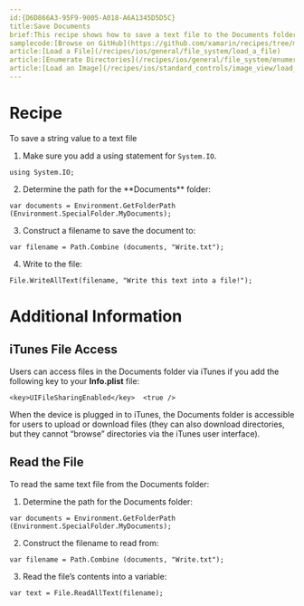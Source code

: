 ```yaml
---
id:{D6D866A3-95F9-9005-A018-A6A1345D5D5C}  
title:Save Documents  
brief:This recipe shows how to save a text file to the Documents folder.  
samplecode:[Browse on GitHub](https://github.com/xamarin/recipes/tree/master/ios/general/file_system/save_documents)  
article:[Load a File](/recipes/ios/general/file_system/load_a_file)  
article:[Enumerate Directories](/recipes/ios/general/file_system/enumerate_directories)  
article:[Load an Image](/recipes/ios/standard_controls/image_view/load_an_image)  
---
```


<a name="Recipe" class="injected"></a>


# Recipe

To save a string value to a text file

<ol><li>Make sure you add a using statement for <code>System.IO</code>.</li></ol>


```
using System.IO;
```

<ol start="2"><li>Determine the path for the **Documents** folder:</li></ol>


```
var documents = Environment.GetFolderPath (Environment.SpecialFolder.MyDocuments);
```

<ol start="3"><li>Construct a filename to save the document to:</li></ol>


```
var filename = Path.Combine (documents, "Write.txt");
```

<ol start="4"><li>Write to the file:</li></ol>


```
File.WriteAllText(filename, "Write this text into a file!");
```

 <a name="Additional_Information" class="injected"></a>


# Additional Information

 <a name="iTunes_File_Access" class="injected"></a>


## iTunes File Access

Users can access files in the Documents folder via iTunes if you add the
following key to your **Info.plist** file:

```
<key>UIFileSharingEnabled</key>  <true />
```

When the device is plugged in to iTunes, the Documents folder is accessible
for users to upload or download files (they can also download directories, but
they cannot “browse” directories via the iTunes user interface).

 <a name="Read_the_File" class="injected"></a>


## Read the File

To read the same text file from the Documents folder:

<ol start="1"><li>Determine the path for the Documents folder:</li></ol>


```
var documents = Environment.GetFolderPath (Environment.SpecialFolder.MyDocuments);
```

<ol start="2"><li>Construct the filename to read from:</li></ol>


```
var filename = Path.Combine (documents, "Write.txt");
```

<ol start="3"><li>Read the file’s contents into a variable:</li></ol>


```
var text = File.ReadAllText(filename);
```